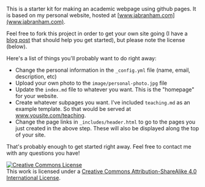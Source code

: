 This is a starter kit for making an academic webpage using github
pages. It is based on my personal website, hosted at
[www.jabranham.com](www.jabranham.com). 

Feel free to fork this project in order to get your own site going (I
have a
[blog post](http://jabranham.com/blog/2016/01/making-academic-website.html)
that should help you get started), but please note the license
(below).

Here's a list of things you'll probably want to do right away:

* Change the personal information in the `_config.yml` file (name,
  email, description, etc)
* Upload your own photo to the `image/personal-photo.jpg` file 
* Update the `index.md` file to whatever you want. This is the
  "homepage" for your website.
* Create whatever subpages you want. I've included `teaching.md` as an
  example template. So that would be served at
  www.yousite.com/teaching. 
* Change the page links in `_includes/header.html` to go to the pages
  you just created in the above step. These will also be displayed
  along the top of your site.
  
That's probably enough to get started right away. Feel free to contact
me with any questions you have! 



<a rel="license" href="http://creativecommons.org/licenses/by-sa/4.0/"><img alt="Creative Commons License" style="border-width:0" src="https://i.creativecommons.org/l/by-sa/4.0/80x15.png" /></a><br />This work is licensed under a <a rel="license" href="http://creativecommons.org/licenses/by-sa/4.0/">Creative Commons Attribution-ShareAlike 4.0 International License</a>.
